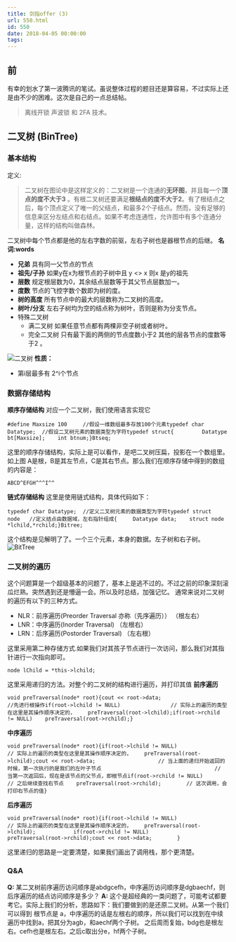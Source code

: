 ```yaml
---
title: 剑指offer (3)
url: 550.html
id: 550
date: 2018-04-05 00:00:00
tags:
---
```


[](https://www.diglp.xyz/2018/04/05/%E5%89%91%E6%8C%87offer_3/#%E5%89%8D "前")前
------------------------------------------------------------------------------

有幸的划水了第一波腾讯的笔试。虽说整体过程的题目还是算容易，不过实际上还是由不少的困难。这次是自己的一点总结帖。

> 离线开锁 声波锁 和 2FA 技术。

[](https://www.diglp.xyz/2018/04/05/%E5%89%91%E6%8C%87offer_3/#%E4%BA%8C%E5%8F%89%E6%A0%91-BinTree "二叉树 (BinTree)")二叉树 (BinTree)
--------------------------------------------------------------------------------------------------------------------------------

### [](https://www.diglp.xyz/2018/04/05/%E5%89%91%E6%8C%87offer_3/#%E5%9F%BA%E6%9C%AC%E7%BB%93%E6%9E%84 "基本结构")基本结构

定义:

> 二叉树在图论中是这样定义的：二叉树是一个连通的**无环图**，并且每一个**顶点的度不大于3** 。有根二叉树还要满足**根结点的度不大于2**。有了根结点之后，每个顶点定义了唯一的父结点，和最多2个子结点。然而，没有足够的信息来区分左结点和右结点。如果不考虑连通性，允许图中有多个连通分量，这样的结构叫做森林。

二叉树中每个节点都是他的左右字数的前驱，左右子树也是器根节点的后继。 **名词:words**

*   **兄弟** 具有同一父节点的节点
*   **祖先/子孙** 如果y在x为根节点的子树中且 y <> x 则x 是y的祖先
*   **层数** 规定根层数为0，其余结点层数等于其父节点层数加一。
*   **度数** 节点的飞控字数个数即为树的度。
*   **树的高度** 所有节点中的最大的层数称为二叉树的高度。
*   **树叶/分支** 左右子树均为空的结点称为树叶，否则是称为分支节点。
*   特殊二叉树
    *   满二叉树 如果任意节点都有两棵非空子树或者树叶。
    *   完全二叉树 只有最下面的两侧的节点度数小于2 其他的层各节点的度数等于2 。

![二叉树](https://gss0.bdstatic.com/-4o3dSag_xI4khGkpoWK1HF6hhy/baike/c0%3Dbaike80%2C5%2C5%2C80%2C26/sign=514ddfeb9aef76c6c4dff379fc7f969f/faedab64034f78f043a6973973310a55b2191c4e.jpg) **性质：**

*   第i层最多有 2^i个节点

### [](https://www.diglp.xyz/2018/04/05/%E5%89%91%E6%8C%87offer_3/#%E6%95%B0%E6%8D%AE%E5%AD%98%E5%82%A8%E7%BB%93%E6%9E%84 "数据存储结构")数据存储结构

**顺序存储结构** 对应一个二叉树，我们使用语言实现它

    #define Maxsize 100     //假设一维数组最多存放100个元素typedef char Datatype;  //假设二叉树元素的数据类型为字符typedef struct{         Datatype bt[Maxsize];    int btnum;}Btseq;

这里的顺序存储结构，实际上是可以看作，是吧二叉树压扁，投影在一个数组里。 如上图 A是根，B是其左节点，C是其右节点。那么我们在顺序存储中得到的数组的内容是：

    ABCD^EFGH^^^I^^

**链式存储结构** 这里是使用链式结构，具体代码如下：

    typedef char Datatype;  //定义二叉树元素的数据类型为字符typedef struct  node   //定义结点由数据域，左右指针组成{     Datatype data;    struct node *lchild,*rchild;}Bitree;

这个结构是见解明了了。一个三个元素，本身的数据。左子树和右子树。  
![BitTree](https://images2015.cnblogs.com/blog/997648/201609/997648-20160914154443727-1008004693.png)

### [](https://www.diglp.xyz/2018/04/05/%E5%89%91%E6%8C%87offer_3/#%E4%BA%8C%E5%8F%89%E6%A0%91%E7%9A%84%E9%81%8D%E5%8E%86 "二叉树的遍历")二叉树的遍历

这个问题算是一个超级基本的问题了，基本上是逃不过的。不过之前的印象深刻滚瓜烂熟。突然遇到还是懵逼一会。所以及时总结，加强记忆。 通常来说对二叉树的遍历有以下的三种方式。

*   NLR：前序遍历(Preorder Traversal 亦称（先序遍历）） （根左右）
*   LNR：中序遍历(Inorder Traversal) （左根右）
*   LRN：后序遍历(Postorder Traversal) （左右根）

这里采用第二种存储方式.如果我们对其孩子节点进行一次访问，那么我们对其指针进行一次指向即可。

    node lChild = *this->lchild;

这里采用递归的方法。对整个的二叉树的结构进行遍历，并打印其值 **前序遍历**

    void preTraversal(node* root){cout << root->data;                    //先进行根操作if(root->lchild != NULL)                // 实际上的遍历的类型在这里是其操作顺序决定的，    preTraversal(root->lchild);if(root->rchild != NULL)    preTraversal(root->rchild);}

**中序遍历**

    void preTraversal(node* root){if(root->lchild != NULL)                // 实际上的遍历的类型在这里是其操作顺序决定的，    preTraversal(root->lchild);cout << root->data;                    // 当上面的递归开始返回的时候，第一次执行的是我们的左叶子节点                                    // 当第一次返回后，现在是该节点的父节点，即根节点if(root->rchild != NULL)                // 之后继续查找右节点    preTraversal(root->rchild);        // 这次调用，会打印右节点的值}

**后序遍历**

    void preTraversal(node* root){if(root->lchild != NULL)                // 实际上的遍历的类型在这里是其操作顺序决定的，    preTraversal(root->lchild);            if(root->rchild != NULL)                    preTraversal(root->rchild);cout << root->data;        }

这里递归的思路是一定要清楚，如果我们画出了调用栈，那个更清楚。

### [](https://www.diglp.xyz/2018/04/05/%E5%89%91%E6%8C%87offer_3/#Q-amp-A "Q&A")Q&A

**Q:** 某二叉树前序遍历访问顺序是abdgcefh，中序遍历访问顺序是dgbaechf，则后序遍历的结点访问顺序是多少？ **A:** 这个是超经典的一类问题了，可能考试都要考它。实际上我们的分析，思路如下：我们要做到的是还原二叉树。从第一个我们可以得到 根节点是 a，中序遍历的话是左根右的顺序，所以我们可以找到在中续遍历中找到a，把其分为agb，和aechf两个子树。 之后周而复始，bdg也是根左右。cefh也是根左右。之后c取出分e，hf两个子树。